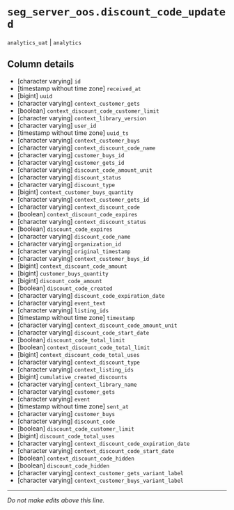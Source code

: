 # `seg_server_oos.discount_code_updated`
`analytics_uat` | `analytics`

## Column details
* [character varying] `id`
* [timestamp without time zone] `received_at`
* [bigint]    `uuid`
* [character varying] `context_customer_gets`
* [boolean]   `context_discount_code_customer_limit`
* [character varying] `context_library_version`
* [character varying] `user_id`
* [timestamp without time zone] `uuid_ts`
* [character varying] `context_customer_buys`
* [character varying] `context_discount_code_name`
* [character varying] `customer_buys_id`
* [character varying] `customer_gets_id`
* [character varying] `discount_code_amount_unit`
* [character varying] `discount_status`
* [character varying] `discount_type`
* [bigint]    `context_customer_buys_quantity`
* [character varying] `context_customer_gets_id`
* [character varying] `context_discount_code`
* [boolean]   `context_discount_code_expires`
* [character varying] `context_discount_status`
* [boolean]   `discount_code_expires`
* [character varying] `discount_code_name`
* [character varying] `organization_id`
* [character varying] `original_timestamp`
* [character varying] `context_customer_buys_id`
* [bigint]    `context_discount_code_amount`
* [bigint]    `customer_buys_quantity`
* [bigint]    `discount_code_amount`
* [boolean]   `discount_code_created`
* [character varying] `discount_code_expiration_date`
* [character varying] `event_text`
* [character varying] `listing_ids`
* [timestamp without time zone] `timestamp`
* [character varying] `context_discount_code_amount_unit`
* [character varying] `discount_code_start_date`
* [boolean]   `discount_code_total_limit`
* [boolean]   `context_discount_code_total_limit`
* [bigint]    `context_discount_code_total_uses`
* [character varying] `context_discount_type`
* [character varying] `context_listing_ids`
* [bigint]    `cumulative_created_discounts`
* [character varying] `context_library_name`
* [character varying] `customer_gets`
* [character varying] `event`
* [timestamp without time zone] `sent_at`
* [character varying] `customer_buys`
* [character varying] `discount_code`
* [boolean]   `discount_code_customer_limit`
* [bigint]    `discount_code_total_uses`
* [character varying] `context_discount_code_expiration_date`
* [character varying] `context_discount_code_start_date`
* [boolean]   `context_discount_code_hidden`
* [boolean]   `discount_code_hidden`
* [character varying] `context_customer_gets_variant_label`
* [character varying] `context_customer_buys_variant_label`

-------------------------------------------------------------------------------
*Do not make edits above this line.*
